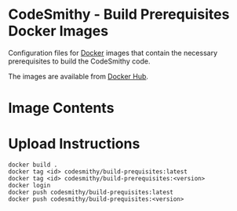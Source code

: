 # CodeSmithy - Build Prerequisites Docker Images

Configuration files for [Docker](https://www.docker.com/) images that contain the necessary prerequisites to
build the CodeSmithy code.

The images are available from [Docker Hub](https://hub.docker.com/r/codesmithy/build-prerequisites).

# Image Contents

# Upload Instructions

```
docker build .
docker tag <id> codesmithy/build-prequisites:latest
docker tag <id> codesmithy/build-prerequisites:<version>
docker login
docker push codesmithy/build-prequisites:latest
docker push codesmithy/build-prequisites:<version>
```
